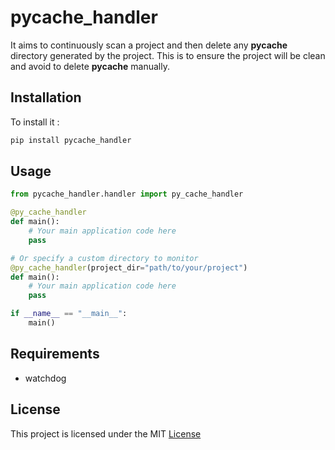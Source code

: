 # pycache_handler

It aims to continuously scan a project and then delete any __pycache__ directory generated by the project. This is to ensure the project will be clean and avoid to delete __pycache__ manually.


## Installation

To install it :

```sh
pip install pycache_handler
```


## Usage

```python
from pycache_handler.handler import py_cache_handler

@py_cache_handler
def main():
    # Your main application code here
    pass

# Or specify a custom directory to monitor
@py_cache_handler(project_dir="path/to/your/project")
def main():
    # Your main application code here
    pass

if __name__ == "__main__":
    main()
```


## Requirements
- watchdog

## License
This project is licensed under the MIT [License](LICENSE.md)

